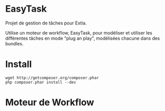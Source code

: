 EasyTask
========

Projet de gestion de tâches pour Extia.

Utilise un moteur de workflow, EasyTask, pour modéliser et utiliser les différentes tâches en mode "plug an play", modélisées chacune dans des bundles.


# Install

```
wget http://getcomposer.org/composer.phar
php composer.phar install --dev
```

# Moteur de Workflow
